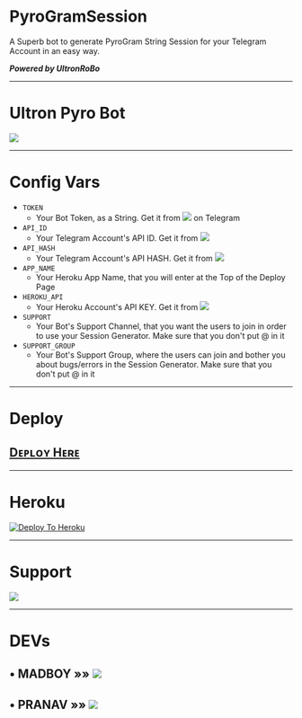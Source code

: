 # PyroGramSession

A Superb bot to generate PyroGram String Session for your Telegram Account in an easy way.

_**Powered by UltronRoBo**_

---

# Ultron Pyro Bot

<a href="https://telegram.me/UltronPyro_Bot" alt="UltronRoBo"> <img src="https://img.shields.io/badge/%F0%9F%A4%96%20-UʟᴛʀᴏɴRᴏBᴏ Pʏʀᴏ Bᴏᴛ-red" /> </a>

---

# Config Vars

- `TOKEN`
   - Your Bot Token, as a String. Get it from <a href="https://telegram.me/BotFather" alt="TOKEN"> <img src="https://img.shields.io/badge/TOKEN-f809ed?logo=telegram" /></a> on Telegram
- `API_ID`
   - Your Telegram Account's API ID. Get it from <a href="https://my.telegram.org/" alt="API_ID"> <img src="https://img.shields.io/badge/API__ID-ec4506?logo=telegram" /></a>
- `API_HASH`
   - Your Telegram Account's API HASH. Get it from <a href="https://my.telegram.org/" alt="API_HASH"> <img src="https://img.shields.io/badge/API__HASH-3ce506?logo=telegram" /></a>
- `APP_NAME`
   - Your Heroku App Name, that you will enter at the Top of the Deploy Page
- `HEROKU_API`
   - Your Heroku Account's API KEY. Get it from <a href="https://dashboard.heroku.com/account/" alt="HEROKU_API"> <img src="https://img.shields.io/badge/HEROKU__API-f6bc16?logo=heroku" /></a>  
- `SUPPORT`
   - Your Bot's Support Channel, that you want the users to join in order to use your Session Generator. Make sure that you don't put @ in it
- `SUPPORT_GROUP` 
   - Your Bot's Support Group, where the users can join and bother you about bugs/errors in the Session Generator. Make sure that you don't put @ in it   

---

# Deploy
## <b><a href="https://github.com/UltronRoBo/PyroGramSession#heroku">Dᴇᴘʟᴏʏ Hᴇʀᴇ</a></b>
  
---

# Heroku
[![Deploy To Heroku](https://www.herokucdn.com/deploy/button.svg)](https://dashboard.heroku.com/new?button-url=https%3A%2F%2Fgithub.com%2FUltronRoBo%2FPyroGramSession&template=https%3A%2F%2Fgithub.com%2FUltronRoBo%2FPyroGramSession)

---
  
# Support
<a href="https://telegram.me/UltronSupportChat"><img src="https://img.shields.io/badge/Telegram-Ultron%20Support%20Chat-green.svg?logo=telegram"></a>

---

# DEVs
## • MADBOY   »»  <a href="https://github.com/madboy482" alt="MadBoy"> <img src="https://img.shields.io/badge/MadBoy-47f8eb?logo=github" /></a>
## • PRANAV  »»  <a href="https://github.com/Pranav18262" alt="Pranav"> <img src="https://img.shields.io/badge/Pranav-625D5D?logo=github" /></a>
